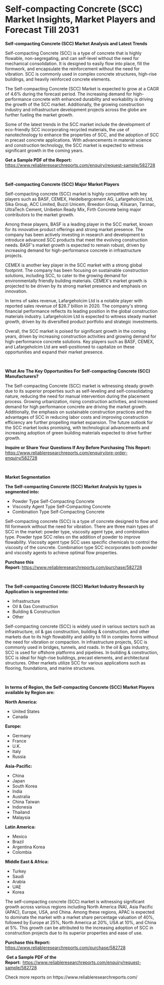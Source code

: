 <p><h1>Self-compacting Concrete (SCC) Market Insights, Market Players and Forecast Till 2031</h1></p><p><strong>Self-compacting Concrete (SCC) Market Analysis and Latest Trends</strong></p>
<p><p>Self-compacting Concrete (SCC) is a type of concrete that is highly flowable, non-segregating, and can self-level without the need for mechanical consolidation. It is designed to easily flow into place, fill the formwork, and encapsulate the reinforcement without the need for vibration. SCC is commonly used in complex concrete structures, high-rise buildings, and heavily reinforced concrete elements.</p><p>The Self-compacting Concrete (SCC) Market is expected to grow at a CAGR of 4.6% during the forecast period. The increasing demand for high-performance concrete with enhanced durability and workability is driving the growth of the SCC market. Additionally, the growing construction industry and infrastructure development projects across the globe are further fueling the market growth.</p><p>Some of the latest trends in the SCC market include the development of eco-friendly SCC incorporating recycled materials, the use of nanotechnology to enhance the properties of SCC, and the adoption of SCC in precast concrete applications. With advancements in material science and construction technology, the SCC market is expected to witness significant growth in the coming years.</p></p>
<p><strong>Get a Sample PDF of the Report:&nbsp;</strong> <a href="https://www.reliableresearchreports.com/enquiry/request-sample/582728">https://www.reliableresearchreports.com/enquiry/request-sample/582728</a></p>
<p>&nbsp;</p>
<p><strong>Self-compacting Concrete (SCC) Major Market Players</strong></p>
<p><p>Self-compacting concrete (SCC) market is highly competitive with key players such as BASF, CEMEX, Heidelbergcement AG, Lafargeholcim Ltd, Sika Group, ACC Limited, Buzzi Unicem, Breedon Group, Kilsaran, Tarmac, UltraTech Cement, Unibeton Ready Mix, Firth Concrete being major contributors to the market growth. </p><p>Among these players, BASF is a leading player in the SCC market, known for its innovative product offerings and strong market presence. The company has been actively investing in research and development to introduce advanced SCC products that meet the evolving construction needs. BASF's market growth is expected to remain robust, driven by increasing demand for high-performance concrete in infrastructure projects.</p><p>CEMEX is another key player in the SCC market with a strong global footprint. The company has been focusing on sustainable construction solutions, including SCC, to cater to the growing demand for environmentally friendly building materials. CEMEX's market growth is projected to be driven by its strong market presence and emphasis on innovation.</p><p>In terms of sales revenue, Lafargeholcim Ltd is a notable player with reported sales revenue of $26.7 billion in 2020. The company's strong financial performance reflects its leading position in the global construction materials industry. Lafargeholcim Ltd is expected to witness steady market growth, driven by its diversified product portfolio and strategic investments.</p><p>Overall, the SCC market is poised for significant growth in the coming years, driven by increasing construction activities and growing demand for high-performance concrete solutions. Key players such as BASF, CEMEX, and Lafargeholcim Ltd are well-positioned to capitalize on these opportunities and expand their market presence.</p></p>
<p>&nbsp;</p>
<p><strong>What Are The Key Opportunities For Self-compacting Concrete (SCC) Manufacturers?</strong></p>
<p><p>The Self-compacting Concrete (SCC) market is witnessing steady growth due to its superior properties such as self-leveling and self-consolidating nature, reducing the need for manual intervention during the placement process. Growing urbanization, rising construction activities, and increased demand for high performance concrete are driving the market growth. Additionally, the emphasis on sustainable construction practices and the advantages of SCC in reducing labor costs and improving construction efficiency are further propelling market expansion. The future outlook for the SCC market looks promising, with technological advancements and increasing adoption of green building materials expected to drive further growth.</p></p>
<p><strong>Inquire or Share Your Questions If Any Before Purchasing This Report:</strong> <a href="https://www.reliableresearchreports.com/enquiry/pre-order-enquiry/582728">https://www.reliableresearchreports.com/enquiry/pre-order-enquiry/582728</a></p>
<p>&nbsp;</p>
<p><strong>Market Segmentation</strong></p>
<p><strong>The Self-compacting Concrete (SCC) Market Analysis by types is segmented into:</strong></p>
<p><ul><li>Powder Type Self-Compacting Concrete</li><li>Viscosity Agent Type Self-Compacting Concrete</li><li>Combination Type Self-Compacting Concrete</li></ul></p>
<p><p>Self-compacting concrete (SCC) is a type of concrete designed to flow and fill formwork without the need for vibration. There are three main types of SCC in the market: powder type, viscosity agent type, and combination type. Powder type SCC relies on the addition of powder to improve flowability. Viscosity agent type SCC uses specific chemicals to control the viscosity of the concrete. Combination type SCC incorporates both powder and viscosity agents to achieve optimal flow properties.</p></p>
<p><strong>Purchase this Report:&nbsp;</strong><a href="https://www.reliableresearchreports.com/purchase/582728">https://www.reliableresearchreports.com/purchase/582728</a></p>
<p>&nbsp;</p>
<p><strong>The Self-compacting Concrete (SCC) Market Industry Research by Application is segmented into:</strong></p>
<p><ul><li>Infrastructure</li><li>Oil & Gas Construction</li><li>Building & Construction</li><li>Other</li></ul></p>
<p><p>Self-compacting concrete (SCC) is widely used in various sectors such as infrastructure, oil & gas construction, building & construction, and other markets due to its high flowability and ability to fill in complex forms without the need for vibration or compaction. In infrastructure projects, SCC is commonly used in bridges, tunnels, and roads. In the oil & gas industry, SCC is used for offshore platforms and pipelines. In building & construction, SCC is ideal for high-rise buildings, precast elements, and architectural structures. Other markets utilize SCC for various applications such as flooring, foundations, and marine structures.</p></p>
<p>&nbsp;</p>
<p><strong>In terms of Region, the Self-compacting Concrete (SCC) Market Players available by Region are:</strong></p>
<p>
    <p> <strong> North America: </strong>
        <ul>
            <li>United States</li>
            <li>Canada</li>
        </ul>
        </p> 
    <p> <strong> Europe: </strong>
        <ul>
            <li>Germany</li>
            <li>France</li>
            <li>U.K.</li>
            <li>Italy</li>
            <li>Russia</li>
        </ul>
        </p> 
    <p> <strong> Asia-Pacific: </strong>
        <ul>
            <li>China</li>
            <li>Japan</li>
            <li>South Korea</li>
            <li>India</li>
            <li>Australia</li>
            <li>China Taiwan</li>
            <li>Indonesia</li>
            <li>Thailand</li>
            <li>Malaysia</li>
        </ul>
        </p> 
    <p> <strong> Latin America: </strong>
        <ul>
            <li>Mexico</li>
            <li>Brazil</li>
            <li>Argentina Korea</li>
            <li>Colombia</li>
        </ul>
        </p> 
    <p> <strong> Middle East & Africa: </strong>
        <ul>
            <li>Turkey</li>
            <li>Saudi</li>
            <li>Arabia</li>
            <li>UAE</li>
            <li>Korea</li>
        </ul>
    </p>
    </p>
<p><p>The self-compacting concrete (SCC) market is witnessing significant growth across various regions including North America (NA), Asia Pacific (APAC), Europe, USA, and China. Among these regions, APAC is expected to dominate the market with a market share percentage valuation of 40%, followed by Europe at 25%, North America at 20%, USA at 10%, and China at 5%. This growth can be attributed to the increasing adoption of SCC in construction projects due to its superior properties and ease of use.</p></p>
<p><strong>Purchase this Report: </strong><a href="https://www.reliableresearchreports.com/purchase/582728">https://www.reliableresearchreports.com/purchase/582728</a></p>
<p>&nbsp;<strong>Get a Sample PDF of the Report:&nbsp;&nbsp;</strong><a href="https://www.reliableresearchreports.com/enquiry/request-sample/582728">https://www.reliableresearchreports.com/enquiry/request-sample/582728</a></p>
<p><strong></strong></p>
<p>Check more reports on https://www.reliableresearchreports.com/</p>